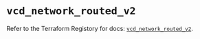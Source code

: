 # `vcd_network_routed_v2`

Refer to the Terraform Registory for docs: [`vcd_network_routed_v2`](https://registry.terraform.io/providers/vmware/vcd/3.10.0/docs/resources/network_routed_v2).
